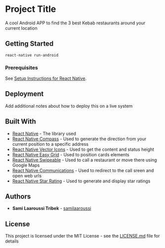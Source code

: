 # Project Title

A cool Android APP to find the 3 best Kebab restaurants around your current location

## Getting Started

```
react-native run-android
```

### Prerequisites

See [Setup Instructions for React Native](https://facebook.github.io/react-native/docs/getting-started.html).


## Deployment

Add additional notes about how to deploy this on a live system

## Built With

* [React Native](https://facebook.github.io/react-native/) - The library used
* [React Native Compass](https://github.com/arcturus/ReactnativeCompass) - Used to generate the direction from your current position to a specific address
* [React Native Vector Icons](https://github.com/Sunhat/react-native-extra-dimensions-android) - Used to get the content and status height 
* [React Native Easy Grid](https://github.com/GeekyAnts/react-native-easy-grid) - Used to position cards elements
* [React Native Swipeable](https://github.com/jshanson7/react-native-swipeable) - Used to call a restaurant or move there using Google Maps
* [React Native Communications](https://github.com/anarchicknight/react-native-communications) - Used to redirect to the call sreen and open web urls
* [React Native Star Rating](https://github.com/djchie/react-native-star-rating) - Used to generate and display star ratings

## Authors

* **Sami Laaroussi Tribek** - [samilaaroussi](https://github.com/samilaaroussi)

## License

This project is licensed under the MIT License - see the [LICENSE.md](LICENSE.md) file for details
